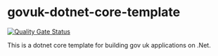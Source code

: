 # govuk-dotnet-core-template

[![Quality Gate Status](https://sonarcloud.io/api/project_badges/measure?project=MichaelStevenson2207_govuk-dotnet-core-template&metric=alert_status)](https://sonarcloud.io/summary/new_code?id=MichaelStevenson2207_govuk-dotnet-core-template)

This is a dotnet core template for building gov uk applications on .Net.